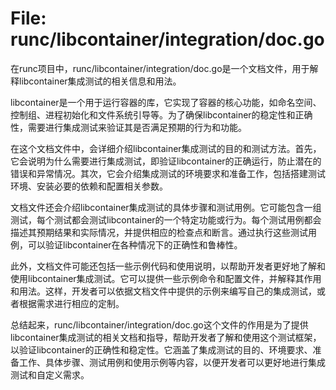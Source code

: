 # File: runc/libcontainer/integration/doc.go

在runc项目中，runc/libcontainer/integration/doc.go是一个文档文件，用于解释libcontainer集成测试的相关信息和用法。

libcontainer是一个用于运行容器的库，它实现了容器的核心功能，如命名空间、控制组、进程初始化和文件系统引导等。为了确保libcontainer的稳定性和正确性，需要进行集成测试来验证其是否满足预期的行为和功能。

在这个文档文件中，会详细介绍libcontainer集成测试的目的和测试方法。首先，它会说明为什么需要进行集成测试，即验证libcontainer的正确运行，防止潜在的错误和异常情况。其次，它会介绍集成测试的环境要求和准备工作，包括搭建测试环境、安装必要的依赖和配置相关参数。

文档文件还会介绍libcontainer集成测试的具体步骤和测试用例。它可能包含一组测试，每个测试都会测试libcontainer的一个特定功能或行为。每个测试用例都会描述其预期结果和实际情况，并提供相应的检查点和断言。通过执行这些测试用例，可以验证libcontainer在各种情况下的正确性和鲁棒性。

此外，文档文件可能还包括一些示例代码和使用说明，以帮助开发者更好地了解和使用libcontainer集成测试。它可以提供一些示例命令和配置文件，并解释其作用和用法。这样，开发者可以依据文档文件中提供的示例来编写自己的集成测试，或者根据需求进行相应的定制。

总结起来，runc/libcontainer/integration/doc.go这个文件的作用是为了提供libcontainer集成测试的相关文档和指导，帮助开发者了解和使用这个测试框架，以验证libcontainer的正确性和稳定性。它涵盖了集成测试的目的、环境要求、准备工作、具体步骤、测试用例和使用示例等内容，以便开发者可以更好地进行集成测试和自定义需求。

